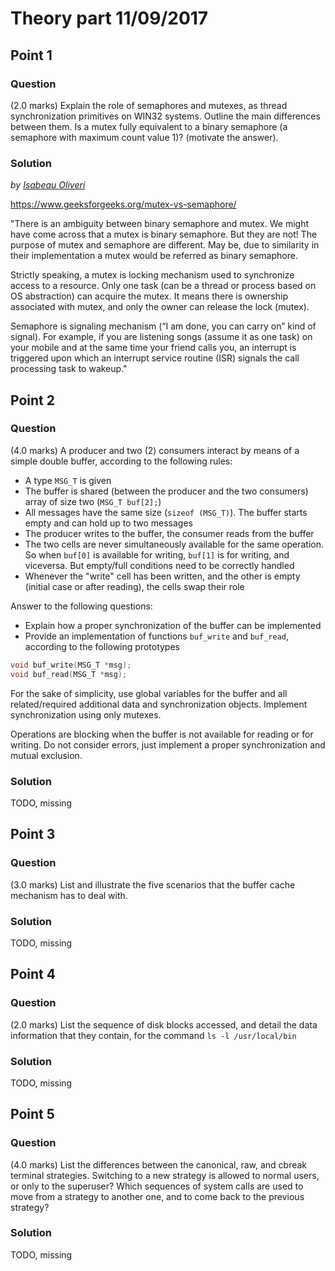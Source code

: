 # Theory part 11/09/2017

## Point 1

### Question

(2.0 marks) Explain the role of semaphores and mutexes, as thread synchronization primitives on WIN32 systems. Outline the main differences between them. Is a mutex fully equivalent to a binary semaphore (a semaphore with maximum count value 1)? (motivate the answer).

### Solution

*by [Isabeau Oliveri](https://github.com/isabeauoliveri)*

https://www.geeksforgeeks.org/mutex-vs-semaphore/

"There is an ambiguity between binary semaphore and mutex. We might have come across that a mutex is binary semaphore. But they are not! The purpose of mutex and semaphore are different. May be, due to similarity in their implementation a mutex would be referred as binary semaphore.

Strictly speaking, a mutex is locking mechanism used to synchronize access to a resource. Only one task (can be a thread or process based on OS abstraction) can acquire the mutex. It means there is ownership associated with mutex, and only the owner can release the lock (mutex).

Semaphore is signaling mechanism (“I am done, you can carry on” kind of signal). For example, if you are listening songs (assume it as one task) on your mobile and at the same time your friend calls you, an interrupt is triggered upon which an interrupt service routine (ISR) signals the call processing task to wakeup."

## Point 2

### Question

(4.0 marks) A producer and two (2) consumers interact by means of a simple double buffer, according to the following rules:

- A type `MSG_T` is given
- The buffer is shared (between the producer and the two consumers) array of size two (`MSG_T buf[2];`)
- All messages have the same size (`sizeof (MSG_T)`). The buffer starts empty and can hold up to two messages
- The producer writes to the buffer, the consumer reads from the buffer
- The two cells are never simultaneously available for the same operation. So when `buf[0]` is available for writing, `buf[1]` is for writing, and viceversa. But empty/full conditions need to be correctly handled
- Whenever the "write" cell has been written, and the other is empty (initial case or after reading), the cells swap their role

Answer to the following questions:

- Explain how a proper synchronization of the buffer can be implemented
- Provide an implementation of functions `buf_write` and `buf_read`, according to the following prototypes

```c
void buf_write(MSG_T *msg);
void buf_read(MSG_T *msg);
```

For the sake of simplicity, use global variables for the buffer and all related/required additional data and synchronization objects. Implement synchronization using only mutexes.

Operations are blocking when the buffer is not available for reading or for writing. Do not consider errors, just implement a proper synchronization and mutual exclusion.

### Solution

TODO, missing

## Point 3

### Question

(3.0 marks) List and illustrate the five scenarios that the buffer cache mechanism has to deal with.

### Solution

TODO, missing

## Point 4

### Question

(2.0 marks) List the sequence of disk blocks accessed, and detail the data information that they contain, for the command `ls -l /usr/local/bin`

### Solution

TODO, missing

## Point 5

### Question

(4.0 marks) List the differences between the canonical, raw, and cbreak terminal strategies. Switching to a new strategy is allowed to normal users, or only to the superuser? Which sequences of system calls are used to move from a strategy to another one, and to come back to the previous strategy?

### Solution

TODO, missing

